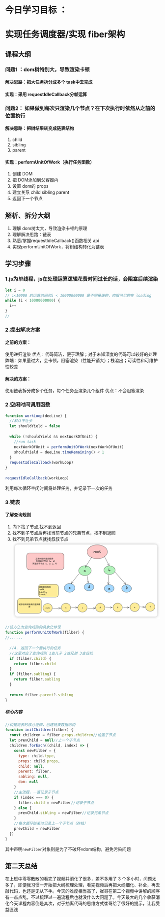 # 今日学习目标 ：

# 实现任务调度器/实现 fiber架构

## 课程大纲

### 问题1 ：dom树特别大，导致渲染卡顿

#### 解决思路：把大任务拆分成多个 task中去完成

#### 实现：采用 requestIdleCallback分帧运算

### 问题2： 如果做到每次只渲染几个节点？在下次执行时依然从之前的位置执行

#### 解决思路：把树结果转变成链表结构

1. child
2. sibling
3. parent

#### 实现：performUnitOfWork（执行任务函数）

1. 创建 DOM
2. 把 DOM添加到父容器内
3. 设置 dom的 props
4. 建立关系 child sibling parent
5. 返回下一个节点

## 解析、拆分大纲

1. 理解 dom树太大，导致渲染卡顿的原理
2. 理解解决思路：链表
3. 熟悉/掌握requestIdleCallback()函数相关 api
4. 实现performUnitOfWork，将树结构转化为链表

## 学习步骤

### 1.js为单线程，js在处理运算逻辑花费时间过长的话，会阻塞后续渲染

```js
let i = 0
// i<10000 的运算时间和i < 10000000000 是不同量级的，肉眼可见的在 loading
while (i < 10000000000) {
  i++
}
//
```

### 2.提出解决方案

#### 之前的方案：

使用递归渲染
优点：代码简洁，便于理解；对于未知深度的代码可以较好的处理
弊端：如果量过大，会卡顿，阻塞渲染（性能开销大）；栈溢出；可读性和可维护性较差

#### 解决的方案：

使用链表拆分成多个任务，每个任务至渲染几个组件
优点：不会阻塞渲染

### 2.空闲时间调用函数

```js
function workLoop(deeLine) {
  //默认不让步
  let shouldYield = false
  
  while (!shouldYield && nextWorkOfUnit) {
    //run task
    nextWorkOfUnit = performUnitOfWork(nextWorkOfUnit)
    shouldYield = deeLine.timeRemaining() < 1
  }
  requestIdleCallback(workLoop)
}

requestIdleCallback(workLoop)
```

利用每次循环空闲时间将处理任务，并记录下一次的任务

### 3.链表

#### 了解查询规则

1. 向下找子节点,找不到返回
2. 找不到子节点后再找当前节点的兄弟节点，找不到返回
3. 找不到兄弟节点就找叔叔节点
   ![img.png](img.png)

```js
//该方法为查询规则的具象化体现
function performUnitOfWork(filber) {
//......
     
  //4. 返回下一个要执行的任务
  //这里对应了查询规则 1查儿子 2查兄弟 3查叔叔
  if (filber.child) {
    return filber.child
  }
  if (filber.sabling) {
    return filber.sabling
  }
  
  return filber.parent?.sibling
}
```

##### 核心内容

```js
//构建链表的核心逻辑，创建链表数据结构
function initChildren(filber) {
  const children = filber.props.children//设置子节点
  let prevChild = null//上一个子节点
  children.forEach((child, index) => {
    const newFilber = {
      type: child.type,
      props: child.props,
      child: null,
      parent: filber,
      sabling: null,
      dom: null
    }
    //主流程，一直记录子节点
    if (index === 0) {
      filber.child = newFilber//记录子节点
    } else {
      prevChild.sibling = newFilber//记录兄弟节点
    }
    //每次循环结束时记录上一个子节点（存档）
    prevChild = newFilber
  })
}
```

其中声明`newFilber`对象则是为了不破坏vdom结构，避免污染问题

## 第二天总结

在上班中零零散散的看完了视频并消化了很多，差不多用了 3 个多小时，问题太多了，即便我习惯一开始把大纲梳理处理，看完视频后再把大纲细化、补全，再去敲代码，也还是无从下手。今天的难度相当高了，崔哥在第二个视频中讲解的顺序有一点点乱，不过梳理过一遍流程后也就没什么大问题了。今天最大的几个收获消化今天课程内容倒是其次，对于抽离代码的思维方式崔哥给了很好的提示，让我受益匪浅
